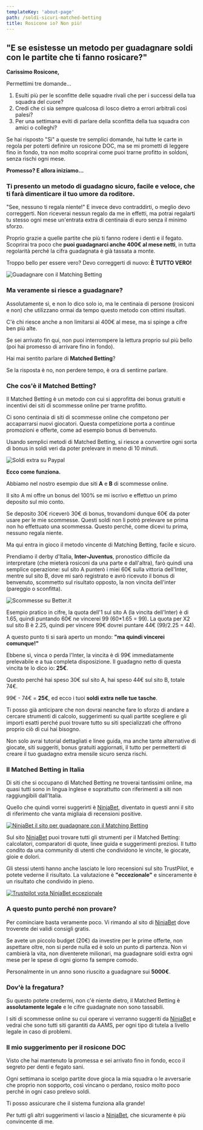 ```yaml
---
templateKey: 'about-page'
path: /soldi-sicuri-matched-betting
title: Rosicone io? Non più!
---
```

## "E se esistesse un metodo per guadagnare soldi con le partite che ti fanno rosicare?"

**Carissimo Rosicone,**

Permettimi tre domande...

1. Esulti più per le sconfitte delle squadre rivali che per i successi della tua squadra del cuore?
2. Credi che ci sia sempre qualcosa di losco dietro a errori arbitrali così palesi?
3. Per una settimana eviti di parlare della sconfitta della tua squadra con amici o colleghi?

Se hai risposto "Sì" a queste tre semplici domande, hai tutte le carte in regola per poterti definire un rosicone DOC, ma se mi prometti di leggere fino in fondo, tra non molto scoprirai come puoi trarne profitto in soldoni, senza rischi ogni mese.

**Promesso? E allora iniziamo...**

### Ti presento un metodo di guadagno sicuro, facile e veloce, che ti farà dimenticare il tuo umore da roditore.
"See, nessuno ti regala niente!" E invece devo contraddirti, o meglio devo correggerti. Non riceverai nessun regalo da me in effetti, ma <span class="highlight">potrai regalarti tu stesso ogni mese un'entrata extra di centinaia di euro senza il minimo sforzo.</span>

Proprio grazie a quelle partite che più ti fanno rodere i denti e il fegato. Scoprirai tra poco che **puoi guadagnarci anche 400€ al mese netti**, in tutta regolarità perché la cifra guadagnata è già tassata a monte.

Troppo bello per essere vero? Devo correggerti di nuovo: **È TUTTO VERO!**

![Guadagnare con il Matching Betting](/img/guadagnare-matching-betting.jpg)

### Ma veramente si riesce a guadagnare?
Assolutamente sì, e non lo dico solo io, ma le centinaia di persone (rosiconi e non) che utilizzano ormai da tempo questo metodo con ottimi risultati.

C'è chi riesce anche a non limitarsi ai 400€ al mese, ma si spinge a cifre ben più alte.

Se sei arrivato fin qui, non puoi interrompere la lettura proprio sul più bello (poi hai promesso di arrivare fino in fondo).

Hai mai sentito parlare di **Matched Betting**?

Se la risposta è no, non perdere tempo, è ora di sentirne parlare.

### Che cos'è il Matched Betting?
Il Matched Betting è un metodo con cui si approfitta dei bonus gratuiti e incentivi dei siti di scommesse online per trarne profitto.

Ci sono centinaia di siti di scommesse online che competono per accaparrarsi nuovi giocatori. Questa competizione porta a continue promozioni e offerte, come ad esempio bonus di benvenuto.

Usando semplici metodi di Matched Betting, <span class="highlight">si riesce a convertire ogni sorta di bonus in soldi veri da poter prelevare in meno di 10 minuti.</span>

![Soldi extra su Paypal](/img/paypal-soldi-extra.jpg)

**Ecco come funziona.**

Abbiamo nel nostro esempio due siti **A** e **B** di scommesse online.

Il sito A mi offre un bonus del 100% se mi iscrivo e effettuo un primo deposito sul mio conto.

Se deposito 30€ riceverò 30€ di bonus, trovandomi dunque 60€ da poter usare per le mie scommesse. Questi soldi non li potrò prelevare se prima non ho effettuato una scommessa. Questo perché, come dicevi tu prima, nessuno regala niente.

Ma qui entra in gioco il metodo vincente di Matching Betting, facile e sicuro.

Prendiamo il derby d'Italia, **Inter-Juventus**, pronostico difficile da interpretare (che mieterà rosiconi da una parte e dall'altra), farò quindi una semplice operazione: sul sito A punterò i miei 60€ sulla vittoria dell'Inter, mentre sul sito B, dove mi sarò registrato e avrò ricevuto il bonus di benvenuto, scommetto sul risultato opposto, la non vincita dell'inter (pareggio o sconfitta).

![Scommesse su Better.it](/img/scommesse-better-matching-better.jpg)

Esempio pratico in cifre, la quota dell'1 sul sito A (la vincita dell'Inter) è di 1.65, quindi puntando 60€ ne vincerei 99 (60*1.65 = 99). La quota per X2 sul sito B è 2.25, quindi per vincere 99€ dovrei puntare 44€ (99/2.25 = 44).

A questo punto ti si sarà aperto un mondo: **"ma quindi vincerei comunque!"**

Ebbene sì, vinca o perda l'Inter, la vincita è di 99€ immediatamente prelevabile e a tua completa disposizione. Il guadagno netto di questa vincita te lo dico io: **25€**.

Questo perché hai speso 30€ sul sito A, hai speso 44€ sul sito B, totale 74€.

99€ - 74€ = **25€**, ed ecco i tuoi **soldi extra nelle tue tasche**.

Ti posso già anticipare che non dovrai neanche fare lo sforzo di andare a cercare strumenti di calcolo, suggerimenti su quali partite scegliere e gli importi esatti perché puoi trovare tutto su siti specializzati che offrono proprio ciò di cui hai bisogno.

Non solo avrai tutorial dettagliati e linee guida, ma anche tante alternative di giocate, siti suggeriti, bonus gratuiti aggiornati, il tutto per permetterti di creare il tuo guadagno extra mensile sicuro senza rischi.

### Il Matched Betting in Italia
Di siti che si occupano di Matched Betting ne troverai tantissimi online, ma quasi tutti sono in lingua inglese e soprattutto con riferimenti a siti non raggiungibili dall'Italia.

Quello che quindi vorrei suggerirti è [NinjaBet](https://www.ninjabet.it/84761/aff), diventato in questi anni il sito di riferimento che vanta <span class="highlight">migliaia di recensioni positive.</span>

<a href="https://www.ninjabet.it/84761/aff" target="_blank">![NinjaBet il sito per guadagnare con il Matching Betting](/img/ninjabet-guadagnare-con-matching-betting.jpg)</a>

Sul sito [NinjaBet](https://www.ninjabet.it/84761/aff) puoi trovare tutti gli strumenti per il Matched Betting: calcolatori, comparatori di quote, linee guida e suggerimenti preziosi. Il tutto condito da una community di utenti che condividono le vincite, le giocate, gioie e dolori.

Gli stessi utenti hanno anche lasciato le loro recensioni sul sito TrustPilot, e potete vederne il risultato. La valutazione è **"eccezionale"** e sinceramente è un risultato che condivido in pieno.

<a href="https://it.trustpilot.com/review/ninjabet.it" target="_blank">![Trustpilot vota NinjaBet eccezionale](/img/ninjabet-trustpilot-rating-5.jpg)</a>

### A questo punto perché non provare?

Per cominciare basta veramente poco. Vi rimando al sito di [NinjaBet](https://www.ninjabet.it/84761/aff) dove troverete dei validi consigli gratis.

Se avete un piccolo budget (20€) da investire per le prime offerte, non aspettare oltre, non si perde nulla ed è solo un punto di partenza. Non vi cambierà la vita, non diventerete milionari, ma <span class="highlight">guadagnare soldi extra ogni mese per le spese di ogni giorno fa sempre comodo.</span>

Personalmente in un anno sono riuscito a guadagnare sui **5000€**.

### Dov'è la fregatura?
Su questo potete credermi, non c'è niente dietro, il Matched Betting è **assolutamente legale** e le cifre guadagnate non sono tassabili.

I siti di scommesse online su cui operare vi verranno suggeriti da [NinjaBet](https://www.ninjabet.it/84761/aff) e vedrai che sono tutti siti garantiti da AAMS, per ogni tipo di tutela a livello legale in caso di problemi.

### Il mio suggerimento per il rosicone DOC
Visto che hai mantenuto la promessa e sei arrivato fino in fondo, ecco il segreto per denti e fegato sani.

<span class="highlight">Ogni settimana io scelgo partite dove gioca la mia squadra o le avversarie che proprio non sopporto, così vincano o perdano, rosico molto poco perché in ogni caso prelevo soldi.</span>

Ti posso assicurare che il sistema funziona alla grande!

Per tutti gli altri suggerimenti vi lascio a [NinjaBet](https://www.ninjabet.it/84761/aff), che sicuramente è più convincente di me.